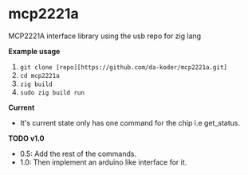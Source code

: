 # mcp2221a
MCP2221A interface library using the usb repo for zig lang

**Example usage**
1. `git clone [repo][https://github.com/da-koder/mcp2221a.git]`
2. `cd mcp2221a`
3. `zig build`
4. `sudo zig build run`

**Current**
- It's current state only has one command for the chip i.e get_status.

**TODO v1.0**
- 0.5: Add the rest of the commands. 
- 1.0: Then implement an arduino like interface for it.
